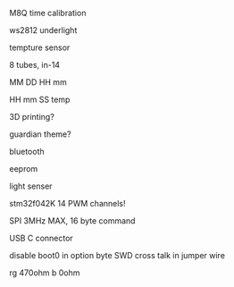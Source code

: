 M8Q time calibration

ws2812 underlight

tempture sensor

8 tubes, in-14

MM DD HH mm

HH mm SS temp

3D printing?

guardian theme?

bluetooth

eeprom

light senser

stm32f042K 14 PWM channels!

SPI 3MHz MAX, 16 byte command

USB C connector

disable boot0 in option byte 
SWD cross talk in jumper wire

rg 470ohm
b 0ohm